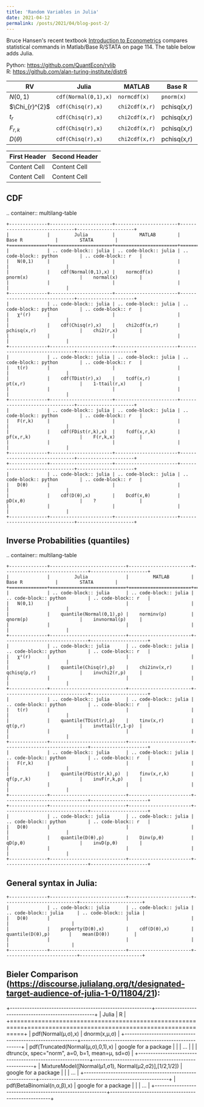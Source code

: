 ```yaml
---
title: 'Random Variables in Julia'
date: 2021-04-12
permalink: /posts/2021/04/blog-post-2/
---
```


Bruce Hansen's recent textbook
[Introduction to Econometrics](https://www.ssc.wisc.edu/~bhansen/probability/)
compares statistical commands in Matlab/Base R/STATA on page 114. 
The table below adds Julia.

Python: https://github.com/QuantEcon/rvlib
<br>
R: https://github.com/alan-turing-institute/distr6



| RV | Julia | MATLAB | Base R | STATA |
| --- | --- | --- |  --- | --- |
| $N(0,1)$ | `cdf(Normal(0,1),x)` | `normcdf(x)` | `pnorm(x)` | `normal(x)` |
| $\Chi_{r}^{2}$ | `cdf(Chisq(r),x)` | `chi2cdf(x,r)` | pchisq(x,r) | chi2(r,x) |
| $t_r$ | `cdf(Chisq(r),x)` | `chi2cdf(x,r)` | pchisq(x,r) | chi2(r,x) |
| $F_{r,k}$ | `cdf(Chisq(r),x)` | `chi2cdf(x,r)` | pchisq(x,r) | chi2(r,x) |
| $D(\theta)$ | `cdf(Chisq(r),x)` | `chi2cdf(x,r)` | pchisq(x,r) | chi2(r,x) |


| First Header  | Second Header |
| ------------- | ------------- |
| Content Cell  | Content Cell  |
| Content Cell  | Content Cell  |


  
  
  
  
CDF  
--------

.. container:: multilang-table

    +--------------+-----------------------+-----------------------+-------------------------------+---------------------+
    |              |         Julia         |         MATLAB        |             Base R            |        STATA        |
    +==============+=======================+=======================+===============================+=====================+
    |              | .. code-block:: julia | .. code-block:: julia | .. code-block:: python        | .. code-block:: r   |
    |   N(0,1)     |                       |                       |                               |                     |
    |              |    cdf(Normal(0,1),x) |    normcdf(x)         |    pnorm(x)                   |    normal(x)        |
    |              |                       |                       |                               |                     |
    +--------------+-----------------------+-----------------------+-------------------------------+---------------------+   
    |              | .. code-block:: julia | .. code-block:: julia | .. code-block:: python        | .. code-block:: r   |
    |   χ²(r)      |                       |                       |                               |                     |
    |              |    cdf(Chisq(r),x)    |    chi2cdf(x,r)       |    pchisq(x,r)                |    chi2(r,x)        |
    |              |                       |                       |                               |                     |
    +--------------+-----------------------+-----------------------+-------------------------------+---------------------+   
    |              | .. code-block:: julia | .. code-block:: julia | .. code-block:: python        | .. code-block:: r   |
    |   t(r)       |                       |                       |                               |                     |
    |              |    cdf(TDist(r),x)    |    tcdf(x,r)          |    pt(x,r)                    |    1-ttail(r,x)     |
    |              |                       |                       |                               |                     |
    +--------------+-----------------------+-----------------------+-------------------------------+---------------------+   
    |              | .. code-block:: julia | .. code-block:: julia | .. code-block:: python        | .. code-block:: r   |
    |   F(r,k)     |                       |                       |                               |                     |
    |              |    cdf(FDist(r,k),x)  |    fcdf(x,r,k)        |    pf(x,r,k)                  |    F(r,k,x)         |
    |              |                       |                       |                               |                     |   
    +--------------+-----------------------+-----------------------+-------------------------------+---------------------+
    +--------------+-----------------------+-----------------------+-------------------------------+---------------------+
    |              | .. code-block:: julia | .. code-block:: julia | .. code-block:: python        | .. code-block:: r   |
    |   D(θ)       |                       |                       |                               |                     |
    |              |    cdf(D(θ),x)        |    Dcdf(x,θ)          |    pD(x,θ)                    |    ?                |
    |              |                       |                       |                               |                     |
    +--------------+-----------------------+-----------------------+-------------------------------+---------------------+   
    
Inverse Probabilities (quantiles)  
--------

.. container:: multilang-table

    +--------------+----------------------------+-----------------------+-------------------------------+---------------------+
    |              |         Julia              |         MATLAB        |             Base R            |        STATA        |
    +==============+============================+=======================+===============================+=====================+
    |              | .. code-block:: julia      | .. code-block:: julia | .. code-block:: python        | .. code-block:: r   |
    |   N(0,1)     |                            |                       |                               |                     |
    |              |    quantile(Normal(0,1),p) |    norminv(p)         |    qnorm(p)                   |    invnormal(p)     |
    |              |                            |                       |                               |                     |
    +--------------+----------------------------+-----------------------+-------------------------------+---------------------+   
    |              | .. code-block:: julia      | .. code-block:: julia | .. code-block:: python        | .. code-block:: r   |
    |   χ²(r)      |                            |                       |                               |                     |
    |              |    quantile(Chisq(r),p)    |    chi2inv(x,r)       |    qchisq(p,r)                |    invchi2(r,p)     |
    |              |                            |                       |                               |                     |
    +--------------+----------------------------+-----------------------+-------------------------------+---------------------+   
    |              | .. code-block:: julia      | .. code-block:: julia | .. code-block:: python        | .. code-block:: r   |
    |   t(r)       |                            |                       |                               |                     |
    |              |    quantile(TDist(r),p)    |    tinv(x,r)          |    qt(p,r)                    |    invttail(r,1-p)  |
    |              |                            |                       |                               |                     |
    +--------------+----------------------------+-----------------------+-------------------------------+---------------------+   
    |              | .. code-block:: julia      | .. code-block:: julia | .. code-block:: python        | .. code-block:: r   |
    |   F(r,k)     |                            |                       |                               |                     |
    |              |    quantile(FDist(r,k),p)  |    finv(x,r,k)        |    qf(p,r,k)                  |    invF(r,k,p)      |
    |              |                            |                       |                               |                     |   
    +--------------+----------------------------+-----------------------+-------------------------------+---------------------+
    +--------------+----------------------------+-----------------------+-------------------------------+---------------------+
    |              | .. code-block:: julia      | .. code-block:: julia | .. code-block:: python        | .. code-block:: r   |
    |   D(θ)       |                            |                       |                               |                     |
    |              |    quantile(D(θ),p)        |    Dinv(p,θ)          |    qD(p,θ)                    |    invD(p,θ)        |
    |              |                            |                       |                               |                     |
    +--------------+----------------------------+-----------------------+-------------------------------+---------------------+   
    
General syntax in Julia:
--------
    +--------------+----------------------------+-----------------------+---------------------------+-----------------------+
    |              | .. code-block:: julia      | .. code-block:: julia | .. code-block:: julia     | .. code-block:: julia |
    |   D(θ)       |                            |                       |                           |                       |
    |              |    property(D(θ),x)        |    cdf(D(θ),x)        |    quantile(D(θ),p)       |    mean(D(θ))         |
    |              |                            |                       |                           |                       |
    +--------------+----------------------------+-----------------------+---------------------------+-----------------------+   


Bieler Comparison (https://discourse.julialang.org/t/designated-target-audience-of-julia-1-0/11804/21):
--------
+----------------------------------------------------------+-----------------------------------------------------+
| Julia                                                    | R                                                   |
+==========================================================+=====================================================+
| pdf(Normal(μ,σ),x)                                       | dnorm(x,μ,σ)                                        |
+----------------------------------------------------------+-----------------------------------------------------+
| pdf(Truncated(Normal(μ,σ),0,1),x)                        | google for a package                                |
|                                                          |      ...                                            |
|                                                          | dtrunc(x, spec="norm", a=0, b=1, mean=μ, sd=σ)      |
+----------------------------------------------------------+-----------------------------------------------------+
| MixtureModel([Normal(μ1,σ1),   Normal(μ2,σ2)],[1/2,1/2]) | google for a package                                |
|                                                          |      …                                              |
+----------------------------------------------------------+-----------------------------------------------------+
| pdf(BetaBinomial(n,α,β),x)                               | google for a package                                |
|                                                          |      …                                              |
+----------------------------------------------------------+-----------------------------------------------------+
